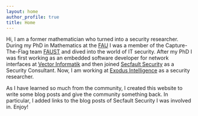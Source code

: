 ```yaml
---
layout: home
author_profile: true
title: Home
---
```



Hi, I am a former mathematician who turned into a security researcher. During my
PhD in Mathematics at the [FAU](https://www.fau.eu/) I was a member of the
Capture-The-Flag team [FAUST](https://faust.cs.fau.de/) and dived into the world
of IT security. After my PhD I was first working as an embedded software
developer for network interfaces at [Vector Informatik](https://www.vector.com)
and then joined [Secfault Security](https://secfault-security.com/) as a
Security Consultant. Now, I am working at
[Exodus Intelligence](https://exodusintel.com/) as a security researcher.

As I have learned so much from the community, I created this website to write
some blog posts and give the community something back. In particular, I added
links to the blog posts of Secfault Security I was involved in. Enjoy!
